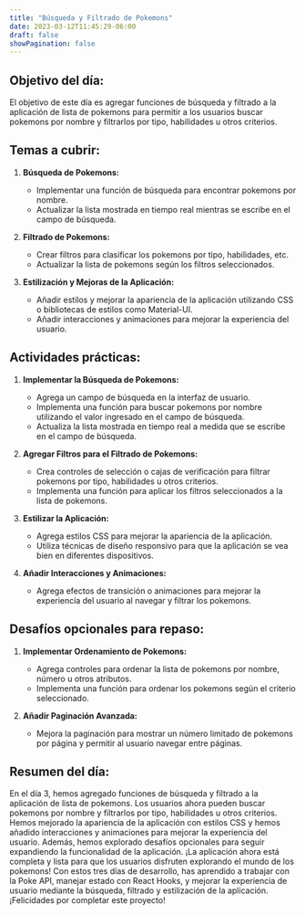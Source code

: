 ```yaml
---
title: "Búsqueda y Filtrado de Pokemons"
date: 2023-03-12T11:45:29-06:00
draft: false
showPagination: false
---
```

## Objetivo del día:
El objetivo de este día es agregar funciones de búsqueda y filtrado a la aplicación de lista de pokemons para permitir a los usuarios buscar pokemons por nombre y filtrarlos por tipo, habilidades u otros criterios.

## Temas a cubrir:

1. **Búsqueda de Pokemons:**
   - Implementar una función de búsqueda para encontrar pokemons por nombre.
   - Actualizar la lista mostrada en tiempo real mientras se escribe en el campo de búsqueda.

2. **Filtrado de Pokemons:**
   - Crear filtros para clasificar los pokemons por tipo, habilidades, etc.
   - Actualizar la lista de pokemons según los filtros seleccionados.

3. **Estilización y Mejoras de la Aplicación:**
   - Añadir estilos y mejorar la apariencia de la aplicación utilizando CSS o bibliotecas de estilos como Material-UI.
   - Añadir interacciones y animaciones para mejorar la experiencia del usuario.

## Actividades prácticas:

1. **Implementar la Búsqueda de Pokemons:**
   - Agrega un campo de búsqueda en la interfaz de usuario.
   - Implementa una función para buscar pokemons por nombre utilizando el valor ingresado en el campo de búsqueda.
   - Actualiza la lista mostrada en tiempo real a medida que se escribe en el campo de búsqueda.

2. **Agregar Filtros para el Filtrado de Pokemons:**
   - Crea controles de selección o cajas de verificación para filtrar pokemons por tipo, habilidades u otros criterios.
   - Implementa una función para aplicar los filtros seleccionados a la lista de pokemons.

3. **Estilizar la Aplicación:**
   - Agrega estilos CSS para mejorar la apariencia de la aplicación.
   - Utiliza técnicas de diseño responsivo para que la aplicación se vea bien en diferentes dispositivos.

4. **Añadir Interacciones y Animaciones:**
   - Agrega efectos de transición o animaciones para mejorar la experiencia del usuario al navegar y filtrar los pokemons.

## Desafíos opcionales para repaso:

1. **Implementar Ordenamiento de Pokemons:**
   - Agrega controles para ordenar la lista de pokemons por nombre, número u otros atributos.
   - Implementa una función para ordenar los pokemons según el criterio seleccionado.

2. **Añadir Paginación Avanzada:**
   - Mejora la paginación para mostrar un número limitado de pokemons por página y permitir al usuario navegar entre páginas.

## Resumen del día:
En el día 3, hemos agregado funciones de búsqueda y filtrado a la aplicación de lista de pokemons. Los usuarios ahora pueden buscar pokemons por nombre y filtrarlos por tipo, habilidades u otros criterios. Hemos mejorado la apariencia de la aplicación con estilos CSS y hemos añadido interacciones y animaciones para mejorar la experiencia del usuario. Además, hemos explorado desafíos opcionales para seguir expandiendo la funcionalidad de la aplicación. ¡La aplicación ahora está completa y lista para que los usuarios disfruten explorando el mundo de los pokemons! Con estos tres días de desarrollo, has aprendido a trabajar con la Poke API, manejar estado con React Hooks, y mejorar la experiencia de usuario mediante la búsqueda, filtrado y estilización de la aplicación. ¡Felicidades por completar este proyecto!